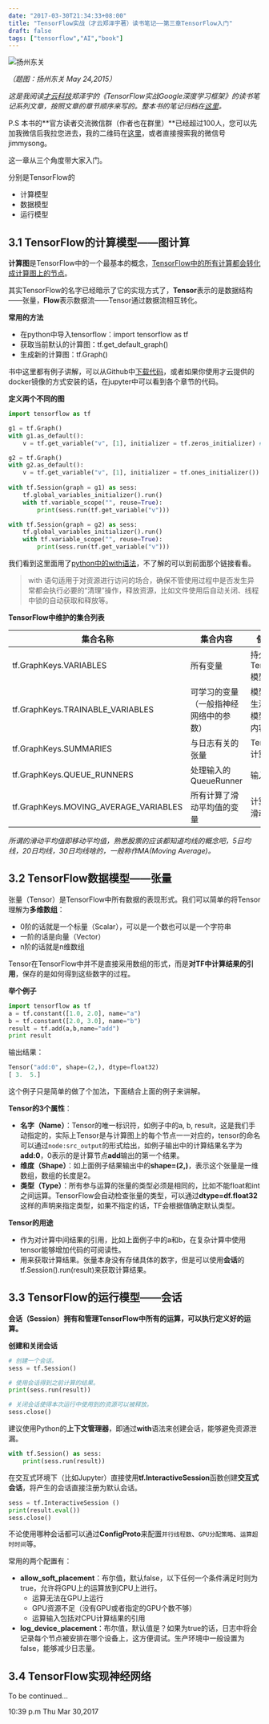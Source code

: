 ```yaml
---
date: "2017-03-30T21:34:33+08:00"
title: "TensorFlow实战（才云郑泽宇著）读书笔记——第三章TensorFlow入门"
draft: false
tags: ["tensorflow","AI","book"]
---
```


![扬州东关](https://res.cloudinary.com/jimmysong/image/upload/images/2015052401.jpg)

*（题图：扬州东关 May 24,2015）*

*这是我阅读[才云科技](caicloud.io)郑泽宇的《TensorFlow实战Google深度学习框架》的读书笔记系列文章，按照文章的章节顺序来写的。整本书的笔记归档在[这里](https://jimmysong.io/tags/tensorflow-practice-reading-notes/)。*

P.S 本书的**官方读者交流微信群（作者也在群里）**已经超过100人，您可以先加我微信后我拉您进去，我的二维码在[这里](rootsongjc.github.io/about)，或者直接搜索我的微信号jimmysong。

这一章从三个角度带大家入门。

分别是TensorFlow的

- 计算模型
- 数据模型
- 运行模型

## 3.1 TensorFlow的计算模型——图计算

**计算图**是TensorFlow中的一个最基本的概念，<u>TensorFlow中的所有计算都会转化成计算图上的节点</u>。

其实TensorFlow的名字已经暗示了它的实现方式了，**Tensor**表示的是数据结构——张量，**Flow**表示数据流——Tensor通过数据流相互转化。

**常用的方法**

- 在python中导入tensorflow：import tensorflow as tf
- 获取当前默认的计算图：tf.get_default_graph()
- 生成新的计算图：tf.Graph()

书中这里都有例子讲解，可以从Github中[下载代码](https://github.com/caicloud/tensorflow-tutorial)，或者如果你使用才云提供的docker镜像的方式安装的话，在jupyter中可以看到各个章节的代码。

**定义两个不同的图**

```python
import tensorflow as tf

g1 = tf.Graph()
with g1.as_default():
    v = tf.get_variable("v", [1], initializer = tf.zeros_initializer) # 设置初始值为0

g2 = tf.Graph()
with g2.as_default():
    v = tf.get_variable("v", [1], initializer = tf.ones_initializer())  # 设置初始值为1
    
with tf.Session(graph = g1) as sess:
    tf.global_variables_initializer().run()
    with tf.variable_scope("", reuse=True):
        print(sess.run(tf.get_variable("v")))

with tf.Session(graph = g2) as sess:
    tf.global_variables_initializer().run()
    with tf.variable_scope("", reuse=True):
        print(sess.run(tf.get_variable("v")))
```

我们看到这里面用了[python中的with语法](https://www.ibm.com/developerworks/cn/opensource/os-cn-pythonwith/)，不了解的可以到前面那个链接看看。

> with 语句适用于对资源进行访问的场合，确保不管使用过程中是否发生异常都会执行必要的“清理”操作，释放资源，比如文件使用后自动关闭、线程中锁的自动获取和释放等。

**TensorFlow中维护的集合列表**

| 集合名称                                  | 集合内容                | 使用场景              |
| ------------------------------------- | ------------------- | ----------------- |
| tf.GraphKeys.VARIABLES                | 所有变量                | 持久化TensorFlow模型   |
| tf.GraphKeys.TRAINABLE_VARIABLES      | 可学习的变量（一般指神经网络中的参数） | 模型训练、生活从呢个模型可视化内容 |
| tf.GraphKeys.SUMMARIES                | 与日志有关的张量            | TensorFlow计算可视化   |
| tf.GraphKeys.QUEUE_RUNNERS            | 处理输入的QueueRunner    | 输入处理              |
| tf.GraphKeys.MOVING_AVERAGE_VARIABLES | 所有计算了滑动平均值的变量       | 计算变量的滑动平均值        |

*所谓的滑动平均值即移动平均值，熟悉股票的应该都知道均线的概念吧，5日均线，20日均线，30日均线啥的，一般称作MA(Moving Average)。*

## 3.2 TensorFlow数据模型——张量

张量（Tensor）是TensorFlow中所有数据的表现形式。我们可以简单的将Tensor理解为**多维数组**：

- 0阶的话就是一个标量（Scalar），可以是一个数也可以是一个字符串
- 一阶的话是向量（Vector）
- n阶的话就是n维数组

Tensor在TensorFlow中并不是直接采用数组的形式，而是**对TF中计算结果的引用**，保存的是如何得到这些数字的过程。

**举个例子**

```Python
import tensorflow as tf
a = tf.constant([1.0, 2.0], name="a")
b = tf.constant([2.0, 3.0], name="b")
result = tf.add(a,b,name="add")
print result
```

输出结果：

```python
Tensor("add:0", shape=(2,), dtype=float32)
[ 3.  5.]
```

这个例子只是简单的做了个加法，下面结合上面的例子来讲解。

**Tensor的3个属性**：

- **名字（Name）**：Tensor的唯一标识符，如例子中的a, b, result，这是我们手动指定的，实际上Tensor是与计算图上的每个节点一一对应的，tensor的命名可以通过`node:src_output`的形式给出，如例子输出中的计算结果名字为**add:0**，0表示的是计算节点**add**输出的第一个结果。
- **维度（Shape）**：如上面例子结果输出中的**shape=(2,)**，表示这个张量是一维数组，数组的长度是2。
- **类型（Type）**：所有参与运算的张量的类型必须是相同的，比如不能float和int之间运算。TensorFlow会自动检查张量的类型，可以通过**dtype=df.float32**这样的声明来指定类型，如果不指定的话，TF会根据值确定默认类型。

**Tensor的用途**

- 作为对计算中间结果的引用，比如上面例子中的a和b，在复杂计算中使用tensor能够增加代码的可阅读性。
- 用来获取计算结果。张量本身没有存储具体的数字，但是可以使用**会话**的tf.Session().run(result)来获取计算结果。

## 3.3 TensorFlow的运行模型——会话

**会话（Session）拥有和管理TensorFlow中所有的运算，可以执行定义好的运算。**

**创建和关闭会话**

```python
# 创建一个会话。
sess = tf.Session()

# 使用会话得到之前计算的结果。
print(sess.run(result))

# 关闭会话使得本次运行中使用到的资源可以被释放。
sess.close()
```

建议使用Python的**上下文管理器**，即通过**with**语法来创建会话，能够避免资源泄漏。

```python
with tf.Session() as sess:
    print(sess.run(result))
```

在交互式环境下（比如Jupyter）直接使用**tf.InteractiveSession**函数创建**交互式会话**，将产生的会话直接注册为默认会话。

```python
sess = tf.InteractiveSession ()
print(result.eval())
sess.close()
```

不论使用哪种会话都可以通过**ConfigProto**来配置`并行线程数`、`GPU分配策略`、`运算超时时间`等。

常用的两个配置有：

- **allow_soft_placement**：布尔值，默认false，以下任何一个条件满足时则为true，允许将GPU上的运算放到CPU上进行。
  - 运算无法在GPU上运行
  - GPU资源不足（没有GPU或者指定的GPU个数不够）
  - 运算输入包括对CPU计算结果的引用
- **log_device_placement**：布尔值，默认值是？如果为true的话，日志中将会记录每个节点被安排在哪个设备上，这方便调试。生产环境中一般设置为false，能够减少日志量。

## 3.4 TensorFlow实现神经网络

To be continued…

10:39 p.m Thu Mar 30,2017
